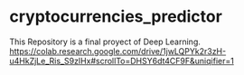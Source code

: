 # cryptocurrencies_predictor
This Repository is a final proyect of Deep Learning.
https://colab.research.google.com/drive/1jwLQPYk2r3zH-u4HkZjLe_Ris_S9zIHx#scrollTo=DHSY6dt4CF9F&uniqifier=1

